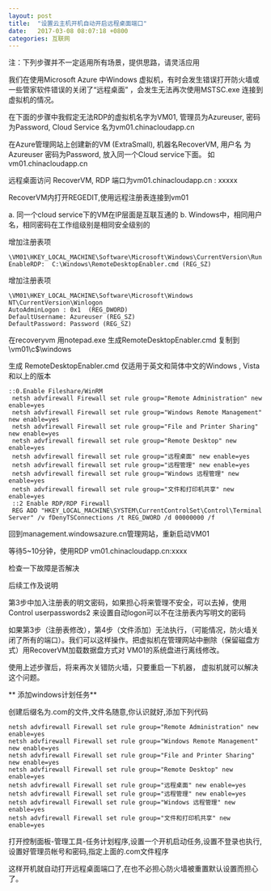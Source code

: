 ```yaml
---
layout: post
title:  "设置云主机开机自动开启远程桌面端口"
date:   2017-03-08 08:07:18 +0800
categories: 互联网
---
```



注：下列步骤并不一定适用所有场景，提供思路，请灵活应用

我们在使用Microsoft Azure 中Windows 虚拟机，有时会发生错误打开防火墙或一些管家软件错误的关闭了“远程桌面” ，会发生无法再次使用MSTSC.exe 连接到虚拟机的情况。

在下面的步骤中我假定无法RDP的虚拟机名字为VM01, 管理员为Azureuser, 密码为Password, Cloud Service 名为vm01.chinacloudapp.cn

在Azure管理网站上创建新的VM (ExtraSmall), 机器名RecoverVM, 用户名 为Azureuser 密码为Password, 放入同一个Cloud service下面。 如 vm01.chinacloudapp.cn

远程桌面访问 RecoverVM, RDP 端口为vm01.chinacloudapp.cn : xxxxx

RecoverVM内打开REGEDIT,使用远程注册表连接到vm01

a. 同一个cloud service下的VM在IP层面是互联互通的
b. Windows中，相同用户名，相同密码在工作组级别是相同安全级别的

增加注册表项

    \VM01\HKEY_LOCAL_MACHINE\Software\Microsoft\Windows\CurrentVersion\Run
    EnableRDP:  C:\Windows\RemoteDesktopEnabler.cmd (REG_SZ)

增加注册表项

    \VM01\HKEY_LOCAL_MACHINE\Software\Microsoft\Windows NT\CurrentVersion\Winlogon
    AutoAdminLogon : 0x1  (REG_DWORD)
    DefaultUsername: Azureuser (REG_SZ)
    DefaultPassword: Password (REG_SZ)

在recoveryvm  用notepad.exe 生成RemoteDesktopEnabler.cmd 复制到 \\vm01\c$\windows

生成 RemoteDesktopEnabler.cmd 仅适用于英文和简体中文的Windows , Vista 和以上的版本

```shell
::0.Enable Fileshare/WinRM
 netsh advfirewall Firewall set rule group="Remote Administration" new enable=yes
 netsh advfirewall Firewall set rule group="Windows Remote Management" new enable=yes
 netsh advfirewall Firewall set rule group="File and Printer Sharing" new enable=yes
 netsh advfirewall firewall set rule group="Remote Desktop" new enable=yes
 netsh advfirewall firewall set rule group="远程桌面" new enable=yes
 netsh advfirewall firewall set rule group="远程管理" new enable=yes
 netsh advfirewall firewall set rule group="Windows 远程管理" new enable=yes
 netsh advfirewall firewall set rule group="文件和打印机共享" new enable=yes
 ::2 Enable RDP/RDP Firewall
 REG ADD "HKEY_LOCAL_MACHINE\SYSTEM\CurrentControlSet\Control\Terminal Server" /v fDenyTSConnections /t REG_DWORD /d 00000000 /f
```

回到management.windowsazure.cn管理网站，重新启动VM01

等待5~10分钟，使用RDP vm01.chinacloudapp.cn:xxxx

检查一下故障是否解决

后续工作及说明

第3步中加入注册表的明文密码，如果担心将来管理不安全，可以去掉，使用Control userpasswords2 来设置自动logon可以不在注册表内写明文的密码

如果第3步（注册表修改），第4步（文件添加）无法执行，（可能情况，防火墙关闭了所有的端口）。我们可以这样操作。把虚拟机在管理网站中删除（保留磁盘方式）用RecoverVM加载数据盘方式对 VM01的系统盘进行离线修改。

使用上述步骤后，将来再次关错防火墙，只要重启一下机器， 虚拟机就可以解决这个问题。

** 添加windows计划任务**

创建后缀名为.com的文件,文件名随意,你认识就好,添加下列代码

```shell
netsh advfirewall Firewall set rule group="Remote Administration" new enable=yes
netsh advfirewall Firewall set rule group="Windows Remote Management" new enable=yes
netsh advfirewall Firewall set rule group="File and Printer Sharing" new enable=yes
netsh advfirewall Firewall set rule group="Remote Desktop" new enable=yes
netsh advfirewall Firewall set rule group="远程桌面" new enable=yes
netsh advfirewall Firewall set rule group="远程管理" new enable=yes
netsh advfirewall Firewall set rule group="Windows 远程管理" new enable=yes
netsh advfirewall Firewall set rule group="文件和打印机共享" new enable=yes
```

打开控制面板-管理工具-任务计划程序,设置一个开机启动任务,设置不登录也执行,设置好管理员帐号和密码,指定上面的.com文件程序

这样开机就自动打开远程桌面端口了,在也不必担心防火墙被重置默认设置而担心了。
